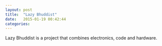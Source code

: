 ```yaml
---
layout: post
title:  "Lazy Bhuddist"
date:   2015-01-19 00:42:44
categories: 
---
```


Lazy Bhuddist is a project that combines electronics, code and hardware.


[subnet]:      http://www.subnet.at
[schmiede]:   http://www.schmiede.ca

